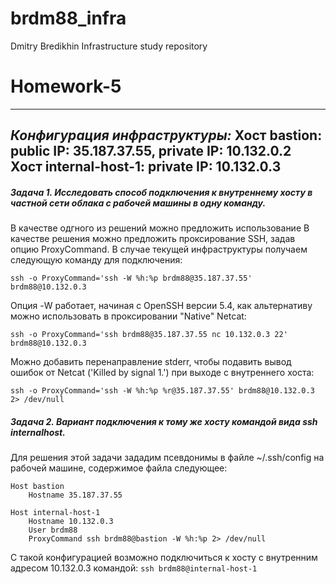 ﻿# brdm88_infra
Dmitry Bredikhin Infrastructure study repository

Homework-5
===========

----
*Конфигурация инфраструктуры:*
	**Хост bastion**: public IP: 35.187.37.55, private IP: 10.132.0.2
	**Хост internal-host-1:** private IP: 10.132.0.3
----

##### Задача 1. Исследовать способ подключения к внутреннему хосту в частной сети облака с рабочей машины в одну команду.

В качестве одгного из решений можно предложить использование 
В качестве решения можно предложить проксирование SSH, задав опцию ProxyCommand.
В случае текущей инфраструктуры получаем следующую команду для подключения:
```
ssh -o ProxyCommand='ssh -W %h:%p brdm88@35.187.37.55' brdm88@10.132.0.3
```
Опция -W работает, начиная с OpenSSH версии 5.4, как альтернативу можно использовать в проксировании "Native" Netcat:
```
ssh -o ProxyCommand='ssh brdm88@35.187.37.55 nc 10.132.0.3 22' brdm88@10.132.0.3
```

Можно добавить перенаправление stderr, чтобы подавить вывод ошибок от Netcat ('Killed by signal 1.') при выходе с внутреннего хоста:
```
ssh -o ProxyCommand='ssh -W %h:%p %r@35.187.37.55' brdm88@10.132.0.3 2> /dev/null
```


##### Задача 2. Вариант подключения к тому же хосту командой вида ssh internalhost.

Для решения этой задачи зададим псевдонимы в файле ~/.ssh/config на рабочей машине, содержимое файла следующее:

```
Host bastion
    Hostname 35.187.37.55

Host internal-host-1
    Hostname 10.132.0.3
    User brdm88
    ProxyCommand ssh brdm88@bastion -W %h:%p 2> /dev/null	
```

С такой конфигурацией возможно подключиться к хосту с внутренним адресом 10.132.0.3 командой:
``` ssh brdm88@internal-host-1 ```
